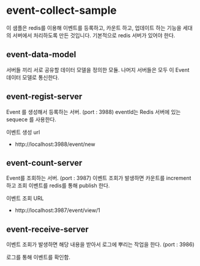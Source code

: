 # event-collect-sample

이 샘플은 redis를 이용해 이벤트를 등록하고, 카운트 하고, 업데이트 하는 기능을 세대의 서버에서 처리하도록 만든 것입니다.
기본적으로 redis 서버가 있어야 한다.

## event-data-model
서버들 끼리 서로 공유할 데이터 모델을 정의한 모듈.
나머지 서버들은 모두 이 Event 데이터 모델로 통신한다.


## event-regist-server
Event 를 생성해서 등록하는 서버.
(port : 3988)
eventId는 Redis 서버에 있는 sequece 를 사용한다.

이벤트 생성 url
- http://localhost:3988/event/new

## event-count-server
Event를 조회하는 서버.
(port : 3987)
이벤트 조회가 발생하면 카운트를 increment 하고 조회 이벤트를 redis를 통해 publish 한다.

이벤트 조회 URL 
- http://localhost:3987/event/view/1

## event-receive-server
이벤트 조회가 발생하면 해당 내용을 받아서 로그에 뿌리는 작업을 한다.
(port : 3986)

로그를 통해 이벤트를 확인함.



